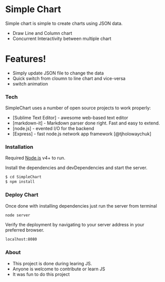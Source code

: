 # Simple Chart


Simple chart is simple to create charts using JSON data.

  - Draw Line and Column chart
  - Concurrent Interactivity between multiple chart

# Features!

  - Simply update JSON file to change the data
  - Quick switch from cloumn to line chart and vice-versa
  - switch animation
  
### Tech

SimpleChart uses a number of open source projects to work properly:

* [Sublime Text Editor] - awesome web-based text editor
* [markdown-it] - Markdown parser done right. Fast and easy to extend.
* [node.js] - evented I/O for the backend
* [Express] - fast node.js network app framework [@tjholowaychuk]


### Installation

Required [Node.js](https://nodejs.org/) v4+ to run.

Install the dependencies and devDependencies and start the server.

```sh
$ cd SimpleChart
$ npm install
```
### Deploy Chart
Once done with installing dependencies just run the server from terminal

```sh
node server
```

Verify the deployment by navigating to your server address in your preferred browser.

```sh
localhost:8080
```

### About
* This project is done during learing JS.
* Anyone is welcome to contribute or learn JS
* It was fun to do this project
